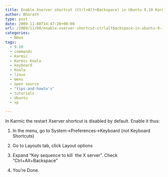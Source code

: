 ```yaml
---
title: Enable Xserver shortcut (Ctrl+Alt+Backspace) in Ubuntu 9.10 Karmic Koala
author: Bharath
type: post
date: 2009-11-08T14:47:20+00:00
url: /2009/11/08/enable-xserver-shortcut-ctrlaltbackspace-in-ubuntu-9-10-karmic-koala/
categories:
  - News
tags:
  - 9.10
  - commands
  - Karmic
  - Karmic Koala
  - keyboard
  - Koala
  - linux
  - menu
  - open source
  - "tips-and-howto's"
  - tutorials
  - Ubuntu
  - xp

---
```

In Karmic the restart Xserver shortcut is disabled by default. Enable it thus:

1. In the menu, go to System->Preferences->Keyboard (not Keyboard Shortcuts)

2. Go to Layouts tab, click Layout options

3. Expand &#8220;Key sequence to kill  the X server&#8221;. Check &#8220;Ctrl+Alt+Backspace&#8221;

4. You&#8217;re Done.